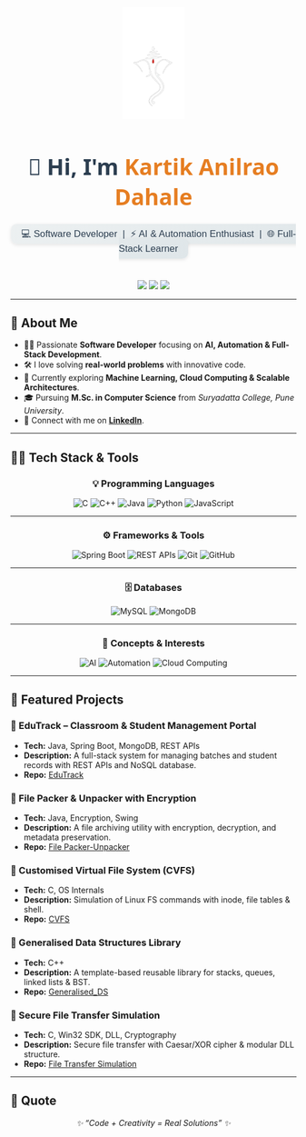 <div align="center">

  <!-- Profile Logo -->
  <img src="https://github.com/KartikkxCode/KartikkxCode/blob/main/bappa.png" width="110" alt="Profile Logo"/>

  <!-- Name -->
  <h1 align="center" style="font-size: 2.8em; font-weight: 900; color: #2c3e50; font-family: 'Segoe UI', Tahoma, Geneva, Verdana, sans-serif;">
    👋 Hi, I'm <span style="color:#e67e22;">Kartik Anilrao Dahale</span>
  </h1>

  <!-- Tagline -->
  <p align="center">
    <span style="
      font-size: 1.2em;
      color: #2c3e50;
      background: linear-gradient(135deg, #ecf0f1, #dfe6e9);
      padding: 8px 18px;
      border-radius: 10px;
      font-family: Verdana, Geneva, sans-serif;
      box-shadow: 0 2px 6px rgba(0,0,0,0.1);
    ">
      💻 Software Developer &nbsp;|&nbsp; ⚡ AI & Automation Enthusiast &nbsp;|&nbsp; 🌐 Full-Stack Learner
    </span>
  </p>

  <br>

  <!-- Social Links -->
  <p align="center">
    <a href="https://github.com/KartikkxCode" target="_blank"><img src="https://img.shields.io/badge/GitHub-171515?style=for-the-badge&logo=github&logoColor=white"/></a>
    <a href="https://www.linkedin.com/in/kartik-dahale-422462231" target="_blank"><img src="https://img.shields.io/badge/LinkedIn-0e76a8?style=for-the-badge&logo=linkedin&logoColor=white"/></a>
    <a href="mailto:kartikdahale067@gmail.com" target="_blank"><img src="https://img.shields.io/badge/Gmail-c71610?style=for-the-badge&logo=gmail&logoColor=white"/></a>
  </p>

</div>

---

## 🚀 About Me

- 👨‍💻 Passionate **Software Developer** focusing on **AI, Automation & Full-Stack Development**.  
- 🛠️ I love solving **real-world problems** with innovative code.  
- 🌱 Currently exploring **Machine Learning, Cloud Computing & Scalable Architectures**.  
- 🎓 Pursuing **M.Sc. in Computer Science** from *Suryadatta College, Pune University*.  
- 🔗 Connect with me on [**LinkedIn**](https://www.linkedin.com/in/kartik-dahale-422462231).

---

## 🧑‍💻 Tech Stack & Tools  

<div align="center">

### 💡 Programming Languages  
![C](https://img.shields.io/badge/C-00599C?style=for-the-badge&logo=c&logoColor=white) 
![C++](https://img.shields.io/badge/C++-00427E?style=for-the-badge&logo=c%2B%2B&logoColor=white) 
![Java](https://img.shields.io/badge/Java-ED8B00?style=for-the-badge&logo=java&logoColor=white) 
![Python](https://img.shields.io/badge/Python-3776AB?style=for-the-badge&logo=python&logoColor=white) 
![JavaScript](https://img.shields.io/badge/JavaScript-F7DF1E?style=for-the-badge&logo=javascript&logoColor=black)  

---

### ⚙️ Frameworks & Tools  
![Spring Boot](https://img.shields.io/badge/Spring_Boot-6DB33F?style=for-the-badge&logo=spring&logoColor=white) 
![REST APIs](https://img.shields.io/badge/REST_APIs-00599C?style=for-the-badge&logo=apache&logoColor=white) 
![Git](https://img.shields.io/badge/Git-F05032?style=for-the-badge&logo=git&logoColor=white) 
![GitHub](https://img.shields.io/badge/GitHub-181717?style=for-the-badge&logo=github&logoColor=white)  

---

### 🗄 Databases  
![MySQL](https://img.shields.io/badge/MySQL-4479A1?style=for-the-badge&logo=mysql&logoColor=white) 
![MongoDB](https://img.shields.io/badge/MongoDB-4DB33D?style=for-the-badge&logo=mongodb&logoColor=white)  

---

### 🚀 Concepts & Interests  
![AI](https://img.shields.io/badge/Artificial_Intelligence-FF6F00?style=for-the-badge&logo=tensorflow&logoColor=white) 
![Automation](https://img.shields.io/badge/Automation-0088CC?style=for-the-badge&logo=robot-framework&logoColor=white) 
![Cloud Computing](https://img.shields.io/badge/Cloud_Computing-F79D85?style=for-the-badge&logo=amazon-aws&logoColor=white)  

</div>


---

## 📌 Featured Projects

### 🔹 EduTrack – Classroom & Student Management Portal  
- **Tech:** Java, Spring Boot, MongoDB, REST APIs  
- **Description:** A full-stack system for managing batches and student records with REST APIs and NoSQL database.  
- **Repo:** [EduTrack](https://github.com/KartikkxCode/edutrack-portal)

### 🔹 File Packer & Unpacker with Encryption  
- **Tech:** Java, Encryption, Swing  
- **Description:** A file archiving utility with encryption, decryption, and metadata preservation.  
- **Repo:** [File Packer-Unpacker](https://github.com/KartikkxCode/File-Packer-Unpacker)

### 🔹 Customised Virtual File System (CVFS)  
- **Tech:** C, OS Internals  
- **Description:** Simulation of Linux FS commands with inode, file tables & shell.  
- **Repo:** [CVFS](https://github.com/KartikkxCode/CVFS)

### 🔹 Generalised Data Structures Library  
- **Tech:** C++  
- **Description:** A template-based reusable library for stacks, queues, linked lists & BST.  
- **Repo:** [Generalised_DS](https://github.com/KartikkxCode/Generalised_DS)

### 🔹 Secure File Transfer Simulation  
- **Tech:** C, Win32 SDK, DLL, Cryptography  
- **Description:** Secure file transfer with Caesar/XOR cipher & modular DLL structure.  
- **Repo:** [File Transfer Simulation](https://github.com/KartikkxCode/File_Transfer_Simulation)

---

## 🌟 Quote

<p align="center">
  <em>✨ “Code + Creativity = Real Solutions” ✨</em>
</p>
